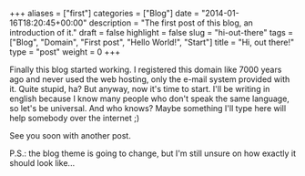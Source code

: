 +++
aliases      = ["first"]
categories   = ["Blog"]
date         = "2014-01-16T18:20:45+00:00"
description  = "The first post of this blog, an introduction of it."
draft        = false
highlight    = false
slug         = "hi-out-there"
tags         = ["Blog", "Domain", "First post", "Hello World!", "Start"]
title        = "Hi, out there!"
type         = "post"
weight       = 0
+++

Finally this blog started working. I registered this domain like 7000 years ago
and never used the web hosting, only the e-mail system provided with it. Quite
stupid, ha? But anyway, now it's time to start. I'll be writing in english
because I know many people who don't speak the same language, so let's be
universal. And who knows? Maybe something I'll type here will help somebody over
the internet ;)

See you soon with another post.

P.S.: the blog theme is going to change, but I'm still unsure on how exactly it
should look like...

